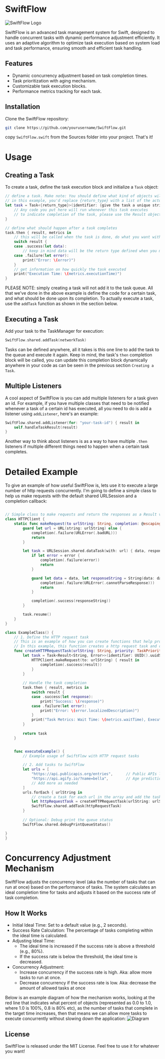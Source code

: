 # SwiftFlow

![SwiftFlow Logo](documentation/swiftflowLogo.png)

SwiftFlow is an advanced task management system for Swift, designed to handle concurrent tasks with dynamic performance adjustment efficiently. It uses an adaptive algorithm to optimize task execution based on system load and task performance, ensuring smooth and efficient task handling.

## Features

- Dynamic concurrency adjustment based on task completion times.
- Task prioritization with aging mechanism.
- Customizable task execution blocks.
- Performance metrics tracking for each task.

## Installation

Clone the SwiftFlow repository:

```bash
git clone https://github.com/yourusername/SwiftFlow.git
```
copy `SwiftFlow.swift` from the Sources folder into your project. That's it!

# Usage
## Creating a Task
To create a task, define the task execution block and initialize a `Task` object:
```swift
// define a task. Make note: You should define what kind of objects will be passed back into the completion callback
// in this example, you'd replace {return_type} with a list of the actual types of objects you want to pass into the "then" block further down
let task = Task<{return_type}>(identifier: {give the task a unique string identifier), priority: {priority}) { completion in
    // Any code you put here will run whenever this task executes
    // to indicate completion of the task, please use the Result object and call completion(.success()) or .error
}

// define what should happen after a task completes
task.then { result, metrics in
    // this will be called when the task is done, do what you want with the result of the code, or keep track of metrics to optimize in the future.
    switch result {
    case .success(let data):
        // keep in mind data will be the return type defined when you made the task
    case .failure(let error):
        print("Error: \(error)")
    }
    // get information on how quickly the task executed
    print("Execution Time: \(metrics.executionTime)")
}
```

PLEASE NOTE: simply creating a task will not add it to the task queue. All that we've done in the above example is define the code for a certain task, and what should be done upon its completion. To actually execute a task, use the `addTask` function as shown in the section below.

## Executing a Task
Add your task to the TaskManager for execution:
```swift
SwiftFlow.shared.addTask(networkTask)
```
Tasks can be defined anywhere, all it takes is this one line to add the task to the queue and execute it again. Keep in mind, the task's `then` completion block will be called, you can update this completion block dynamically anywhere in your code as can be seen in the previous section `Creating a Task`.

## Multiple Listeners
A cool aspect of SwiftFlow is you can add multiple listeners for a task given an id. For example, if you have multiple classes that need to be notified whenever a task of a certain id has executed, all you need to do is add a listener using `addListener`, here's an example:
```swift
SwiftFlow.shared.addListener(for: "your-task-id") { result in
    self.handleTaskResult(result)
}
```
Another way to think about listeners is as a way to have multiple `.then` listeners if multiple different things need to happen when a certain task completes.

# Detailed Example
To give an example of how useful SwiftFlow is, lets use it to execute a large number of http requests concurrently. I'm going to define a simple class to help us make requests with the default shared URLSession and a completion callback:
```swift

// Simple class to make requests and return the responses as a Result via a escaping completion
class HTTPClient {
    static func makeRequest(to urlString: String, completion: @escaping (Result<String, Error>) -> Void) {
        guard let url = URL(string: urlString) else {
            completion(.failure(URLError(.badURL)))
            return
        }

        let task = URLSession.shared.dataTask(with: url) { data, response, error in
            if let error = error {
                completion(.failure(error))
                return
            }

            guard let data = data, let responseString = String(data: data, encoding: .utf8) else {
                completion(.failure(URLError(.cannotParseResponse)))
                return
            }

            completion(.success(responseString))
        }

        task.resume()
    }
}

class ExampleClass() {
    // 1. Define the HTTP request task
    // This is an example of how you can create functions that help programmatically define tasks
    // In this example, this function creates a http request task and can easily be used to create an infinite number of new HTTP tasks
    func createHTTPRequestTask(urlString: String, priority: TaskPriority) -> Task<Result<String, Error>> {
        let task = Task<Result<String, Error>>(identifier: UUID().uuidString, priority: priority) { completion in
            HTTPClient.makeRequest(to: urlString) { result in
                completion(.success(result))
            }
        }
    
        // Handle the task completion
        task.then { result, metrics in
            switch result {
            case .success(let response):
                print("Success: \(response)")
            case .failure(let error):
                print("Error: \(error.localizedDescription)")
            }
            print("Task Metrics: Wait Time: \(metrics.waitTime), Execution Time: \(metrics.executionTime)")
        }
    
        return task
    }


    func executeExample() {
        // Example usage of SwiftFlow with HTTP request tasks

        // 2. Add tasks to SwiftFlow
        let urls = [
            "https://api.publicapis.org/entries",      // Public APIs list
            "https://api.agify.io/?name=bella",        // Age prediction
            // Add more as needed
        ]
        urls.forEach { urlString in
            // create a task for each url in the array and add the task to the queue
            let httpRequestTask = createHTTPRequestTask(urlString: urlString, priority: .medium)
            SwiftFlow.shared.addTask(httpRequestTask)
        }
        
        // Optional: Debug print the queue status
        SwiftFlow.shared.debugPrintQueueStatus()

}
}
```

# Concurrency Adjustment Mechanism
SwiftFlow adjusts the concurrency level (aka the number of tasks that can run at once) based on the performance of tasks. The system calculates an ideal completion time for tasks and adjusts it based on the success rate of task completion.

## How It Works
 - Initial Ideal Time: Set to a default value (e.g., 2 seconds).
 - Success Rate Calculation: The percentage of tasks completing within the ideal time is calculated.
 - Adjusting Ideal Time:
   - The ideal time is increased if the success rate is above a threshold (e.g., 80%).
   - If the success rate is below the threshold, the ideal time is decreased.
 - Concurrency Adjustment:
   - Increase concurrency if the success rate is high. Aka: allow more tasks to run at once.
   - Decrease concurrency if the success rate is low. Aka: decrease the amount of allowed tasks at once
  
Below is an example diagram of how the mechanism works, looking at the red line that indicates what percent of objects (represented as 0.0 to 1.0, where 1.0 is 100%, 0.8 is 80% etc), as the number of tasks that complete in the target time increases, then that means we can allow more tasks to execute concurrently without slowing down the application:
![Diagram](documentation/concurrencyprocess.png)

## License
SwiftFlow is released under the MIT License. Feel free to use it for whatever you want!



